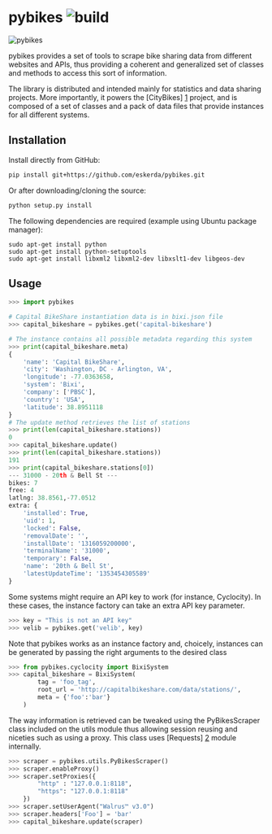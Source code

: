 pybikes ![build](https://api.travis-ci.org/eskerda/pybikes.svg?branch=master)
=======
![pybikes](http://citybik.es/files/pybikes.png)

pybikes provides a set of tools to scrape bike sharing data from different
websites and APIs, thus providing a coherent and generalized set of classes
and methods to access this sort of information.

The library is distributed and intended mainly for statistics and data
sharing projects. More importantly, it powers the [CityBikes] [1] project, and
is composed of a set of classes and a pack of data files that provide instances
for all different systems.

Installation
------------

Install directly from GitHub:
```bash
pip install git+https://github.com/eskerda/pybikes.git
```

Or after downloading/cloning the source:
```bash
python setup.py install
```

The following dependencies are required (example using Ubuntu package manager):
```
sudo apt-get install python
sudo apt-get install python-setuptools
sudo apt-get install libxml2 libxml2-dev libxslt1-dev libgeos-dev
```


Usage
-----
```python
>>> import pybikes

# Capital BikeShare instantiation data is in bixi.json file
>>> capital_bikeshare = pybikes.get('capital-bikeshare')

# The instance contains all possible metadata regarding this system
>>> print(capital_bikeshare.meta)
{
    'name': 'Capital BikeShare',
    'city': 'Washington, DC - Arlington, VA',
    'longitude': -77.0363658,
    'system': 'Bixi',
    'company': ['PBSC'],
    'country': 'USA',
    'latitude': 38.8951118
}
# The update method retrieves the list of stations
>>> print(len(capital_bikeshare.stations))
0
>>> capital_bikeshare.update()
>>> print(len(capital_bikeshare.stations))
191
>>> print(capital_bikeshare.stations[0])
--- 31000 - 20th & Bell St ---
bikes: 7
free: 4
latlng: 38.8561,-77.0512
extra: {
    'installed': True,
    'uid': 1,
    'locked': False,
    'removalDate': '',
    'installDate': '1316059200000',
    'terminalName': '31000',
    'temporary': False,
    'name': '20th & Bell St',
    'latestUpdateTime': '1353454305589'
}
```

Some systems might require an API key to work (for instance, Cyclocity). In
these cases, the instance factory can take an extra API key parameter.

```python
>>> key = "This is not an API key"
>>> velib = pybikes.get('velib', key)
```

Note that pybikes works as an instance factory and, choicely, instances can be
generated by passing the right arguments to the desired class

```python
>>> from pybikes.cyclocity import BixiSystem
>>> capital_bikeshare = BixiSystem(
        tag = 'foo_tag',
        root_url = 'http://capitalbikeshare.com/data/stations/',
        meta = {'foo':'bar'}
    )
```

The way information is retrieved can be tweaked using the PyBikesScraper class
included on the utils module thus allowing session reusing and niceties such as
using a proxy. This class uses [Requests] [2] module internally.

```python
>>> scraper = pybikes.utils.PyBikesScraper()
>>> scraper.enableProxy()
>>> scraper.setProxies({
        "http" : "127.0.0.1:8118",
        "https": "127.0.0.1:8118"
    })
>>> scraper.setUserAgent("Walrus™ v3.0")
>>> scraper.headers['Foo'] = 'bar'
>>> capital_bikeshare.update(scraper)
```

[1]: http://www.citybik.es              "CityBikes"
[2]: http://docs.python-requests.org    "Requests"
